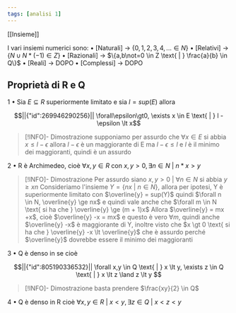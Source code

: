 ```yaml
---
tags: [analisi 1]
---
```

[[Insieme]]

I vari insiemi numerici sono:
	• [Naturali] -> $\{0,1,2,3,4,... \in N\}$ 
	• [Relativi] -> $\{N \cup N*(-1) \in Z\}$
	• [Razionali] -> $\{a,b\not=0 \in Z \text{ | } \frac{a}{b} \in Q\}$
	• [Reali] -> DOPO
	• [Complessi] -> DOPO

## Proprietà di R e Q

1 • Sia $E\subseteq R$ superiormente limitato e sia $l = sup(E)$ allora 
```math
||{"id":269946290256}||

\forall\epsilon\gt0, \exists x \in E \text{ | } l - \epsilon \lt x
```
>[!INFO]- Dimostrazione
>supponiamo per assurdo che $\forall x \in E \text{ si abbia } x \le l - \epsilon$  allora $l - \epsilon$ è un maggiorante di E ma $l - \epsilon \le l$ e $l$ è il minimo dei maggioranti, quindi è un assurdo

2 • R è Archimedeo, cioè $\forall x,y \in R \text{ con } x,y\gt 0, \exists n \in N \text{ | } n*x \gt y$

>[!INFO]- Dimostrazione
>Per assurdo siano $x,y \gt 0 \text{ | } \forall n \in N \text{ si abbia } y \ge xn$ 
>Consideriamo l'insieme $Y = \{nx\text{ | }n \in N\}$, allora per ipotesi, Y è superiormente limitato con $\overline{y} = sup(Y)$ quindi $\forall n \in N, \overline{y} \ge nx$ e quindi vale anche che $\forall m \in N \text{ si ha che } \overline{y} \ge (m + 1)x$ 
>Allora $\overline{y} = mx +x$, cioè $\overline{y} -x = mx$ e questo è vero $\forall m$, quindi anche $\overline{y} -x$ è maggiorante di Y, inoltre visto che $x \gt 0 \text{ si ha che } \overline{y} -x \lt \overline{y}$ che è assurdo perché $\overline{y}$ dovrebbe essere il minimo dei maggioranti

3 • Q è denso in se cioè
```math
||{"id":805190336532}||
\forall x,y \in Q \text{ | } x \lt y, \exists z \in Q \text{ | } x \lt z \land z \lt y

```

>[!INFO]- Dimostrazione
>basta prendere $\frac{xy}{2} \in Q$

4 • Q è denso in R cioè $\forall x,y \in R \text{ | } x \lt y, \exists z \in Q \text{ | } x \lt z \lt y$ 
